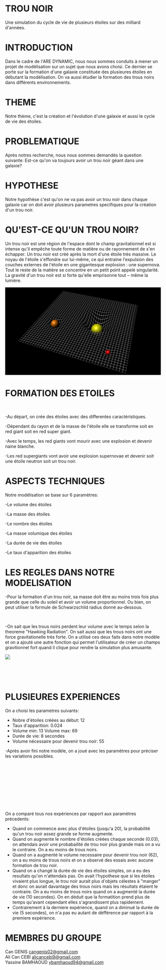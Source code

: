 # TROU NOIR

Une simulation du cycle de vie de plusieurs étoiles sur des milliard d'années.

# INTRODUCTION

Dans le cadre de l'ARE DYNAMIC, nous nous sommes conduits à mener un projet de modélisation sur un sujet que nous avons choisi. Ce dernier se porte sur la formation d'une galaxie constituée des plusieures étoiles en débutant la modélisation. On va aussi étudier la formation des trous noirs dans différents environnements.

# THEME

Notre thème, c'est la création et l'évolution d'une galaxie et aussi le cycle de vie des étoiles.

# PROBLEMATIQUE

Après notres recherche, nous nous sommes demandés la question suivante: Est-ce qu'on va toujours avoir un trou noir géant dans une galaxie?

# HYPOTHESE 

Notre hypothèse c'est qu'on ne va pas avoir un trou noir dans chaque galaxie car on doit avoir plusieurs parametres specifiques pour la création d'un trou noir.

# QU'EST-CE QU'UN TROU NOIR?

Un trou noir est une région de l'espace dont le champ gravitationnel est si intense qu'il empêche toute forme de matière ou de rayonnement de s'en échapper. Un trou noir est créé après la mort d'une étoile très massive. Le noyau de l'étoile s'effondre sur lui-même, ce qui entraine l'expulsion des couches externes de l'étoile en une gigantesque explosion : une supernova. Tout le reste de la matière se concentre en un petit point appelé singularité. La gravité d'un trou noir est si forte qu'elle emprisonne tout – même la lumière.

<img src="Spacetime_curvature_pillars.jpg">



# FORMATION DES ETOILES

<a href="https://zupimages.net/viewer.php?id=22/13/wqrb.jpg"><img src="https://zupimages.net/up/22/13/wqrb.jpg" alt="" /></a>

-Au départ, on crée des étoiles avec des differentes caractéristiques.

-Dépendant du rayon et de la masse de l'étoile elle se transforme soit en red giant soit en red super giant.

-Avec le temps, les red giants vont mourir avec une explosion et devenir naine blanche.

-Les red supergiants vont avoir une explosion supernovae et devenir soit une étoile neutron soit un trou noir.


# ASPECTS TECHNIQUES
Notre modélisation se base sur 6 paramètres:

-Le volume des étoiles

-La masse des étoiles

-Le nombre des étoiles

-La masse volumique des étoiles

-La durée de vie des étoiles

-Le taux d'apparition des étoiles

# LES REGLES DANS NOTRE MODELISATION

-Pour la formation d'un trou noir, sa masse doit être au moins trois fois plus grande que celle du soleil et avoir un volume proportionnel. Ou bien, on peut utiliser la formule de Schwarzschild radius donné au-dessous.

<a href="https://zupimages.net/viewer.php?id=22/15/lrjm.jpg"><img src="https://zupimages.net/up/22/15/lrjm.jpg" alt="" /></a>

-On sait que les trous noirs perdent leur volume avec le temps selon la theoreme "Hawking Radiation". On sait aussi que les trous noirs ont une force gravitationelle très forte. On a utilisé ces deux faits dans notre modèle et on a ajouté une autre fonction qui permet l'utilisateur de créer un champs gravitionnel fort quand il clique pour rendre la simulation plus amusante.



   <HTML>
   <BODY>
                              <IMG SRC="bhkısa_AdobeCreativeCloudExpress.gif">
   </BODY>
   </HTML>
  



<a href="https://zupimages.net/viewer.php?id=22/15/a2xn.jpg"><img src="https://zupimages.net/up/22/15/a2xn.jpg" alt="" /></a>

<a href="https://zupimages.net/viewer.php?id=22/15/plcb.jpg"><img src="https://zupimages.net/up/22/15/plcb.jpg" alt="" /></a>

# PLUSIEURES EXPERIENCES

On a choisi les parametres suivants:
- Nobre d'étoiles créées au début: 12
- Taux d'apparition: 0.024
- Volume min: 13  Volume max: 69
- Durée de vie: 8 secondes
- Volume nécessaire pour devenir trou noir: 55

-Après avoir fini notre modèle, on a joué avec les paramètres pour préciser les variations possibles.

<a href="https://zupimages.net/viewer.php?id=22/15/m5ju.jpeg"><img src="https://zupimages.net/up/22/15/m5ju.jpeg" alt="" /></a>

<a href="https://zupimages.net/viewer.php?id=22/15/s8y7.jpeg"><img src="https://zupimages.net/up/22/15/s8y7.jpeg" alt="" /></a>

<a href="https://zupimages.net/viewer.php?id=22/15/t0tr.jpeg"><img src="https://zupimages.net/up/22/15/t0tr.jpeg" alt="" /></a>

<a href="https://zupimages.net/viewer.php?id=22/15/mg6n.jpeg"><img src="https://zupimages.net/up/22/15/mg6n.jpeg" alt="" /></a>

<a href="https://zupimages.net/viewer.php?id=22/15/r266.jpeg"><img src="https://zupimages.net/up/22/15/r266.jpeg" alt="" /></a>


On a comparé tous nos expériences par rapport aux paramètres précedents:
- Quand on commence avec plus d'étoiles (jusqu'a 20), la probabilité qu'un trou noir assez grande se forme augmente.
- Quand on augmente le nombre d'étoiles créées chaque seconde (0.03), on attendais avoir une probabailité de trou noir plus grande mais on a vu le contraire. On a eu moins de trous noirs.
- Quand on a augmenté le volume necessaire pour devenir trou noir (62), on a eu moins de trous noirs et on a observé des essais avec aucune formation de trou noir.
- Quand on a changé la durée de vie des étoiles simples, on a eu des resultats qu'on n'attendais pas. On avait l'hypothese que si les étoiles vivaient plus longue, le trou noir aurait plus d'objets célestes à "manger" et donc on aurait davantage des trous noirs mais les résultats étaient le contraire. On a eu moins de trous noirs quand on a augmenté la durée de vie (10 secondes). On en déduit que la formatition prend plus de temps qu'avant cependant elles s'agrandissent plus rapidement. 
- Contrairement à la derniere expérience, quand on a diminué la durée de vie (5 secondes), on n'a pas eu autant de dèfférence par rapport à la premiere expérience.


  
  



# MEMBRES DU GROUPE

Can GENIS cangenis02@gmail.com                       
Ali Can CEBI alicancebi9@gmail.com                     
Yassine BAMHAOUD ybamhaoud94@gmail.com

